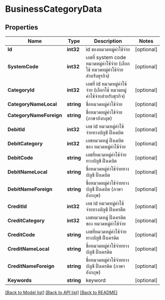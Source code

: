 # BusinessCategoryData

## Properties

Name | Type | Description | Notes
------------ | ------------- | ------------- | -------------
**Id** | **int32** | id ของหมวดหมู่ค่าใช้จ่าย | [optional] 
**SystemCode** | **int32** | เลขที่ system code หมวดหมู่ค่าใช้จ่าย (เลือกใช้ หมวดหมู่ค่าใช้จ่ายสำหรับธุรกิจ) | [optional] 
**CategoryId** | **int32** | เลขที่ id หมวดหมู่ค่าใช้จ่าย (เลือกใช้ หมวดหมู่ค่าใช้จ่ายสำหรับธุรกิจ) | [optional] 
**CategoryNameLocal** | **string** | ชื่อหมวดหมู่ค่าใช้จ่าย | [optional] 
**CategoryNameForeign** | **string** | ชื่อหมวดหมู่ค่าใช้จ่าย (ภาษาอังกฤษ) | [optional] 
**DebitId** | **int32** | เลข id หมวดหมู่ค่าใช้จ่ายทางบัญชี ฝั่งเดบิต | [optional] 
**DebitCategory** | **int32** | เลขหมวดหมู่ ฝั่งเดบิต ของ หมวดหมู่ค่าใช้จ่าย | [optional] 
**DebitCode** | **string** | เลขที่หมวดหมู่ค่าใช้จ่ายทางบัญชี ฝั่งเดบิต | [optional] 
**DebitNameLocal** | **string** | ชื่อหมวดหมู่ค่าใช้จ่ายทางบัญชี ฝั่งเดบิต | [optional] 
**DebitNameForeign** | **string** | ชื่อหมวดหมู่ค่าใช้จ่ายทางบัญชี ฝั่งเดบิต (ภาษาอังกฤษ) | [optional] 
**CreditId** | **int32** | เลข id หมวดหมู่ค่าใช้จ่ายทางบัญชี ฝั่งเครดิิต | [optional] 
**CreditCategory** | **int32** | เลขหมวดหมู่ ฝั่งเครดิต ของ หมวดหมู่ค่าใช้จ่าย | [optional] 
**CreditCode** | **string** | เลขที่หมวดหมู่ค่าใช้จ่ายทางบัญชี ฝั่งเครดิต | [optional] 
**CreditNameLocal** | **string** | ชื่อหมวดหมู่ค่าใช้จ่ายทางบัญชี ฝั่งเครดิต  | [optional] 
**CreditNameForeign** | **string** | ชื่อหมวดหมู่ค่าใช้จ่ายทางบัญชี ฝั่งเครดิต (ภาษาอังกฤษ) | [optional] 
**Keywords** | **string** | keyword | [optional] 

[[Back to Model list]](../README.md#documentation-for-models) [[Back to API list]](../README.md#documentation-for-api-endpoints) [[Back to README]](../README.md)


